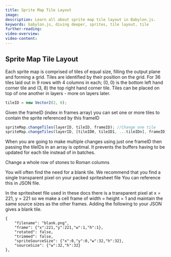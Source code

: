 ```yaml
---
title: Sprite Map Tile Layout
image:
description: Learn all about sprite map tile layout in Babylon.js.
keywords: babylon.js, diving deeper, sprites, tile layout, tile
further-reading:
video-overview:
video-content:
---
```


## Sprite Map Tile Layout

Each sprite map is comprised of tiles of equal size, filling the output plane and forming a grid. Tiles are identified by their position on the grid. For 36 tiles laid out in 9 rows with 4 columns in each; (0, 0) is the bottom left hand corner tile and (3, 8) the top right hand corner tile. Tiles can be placed on top of one another in layers - more on layers later.

```javascript
tileID = new Vector2(2, 6);
```

Given the frameID (index in frames array) you can set one or more tiles to contain the sprite referenced by this frameID

```javascript
spriteMap.changeTiles(layerID, tileID, frameID); //Change one tile
spriteMap.changeTiles(layerID, [tileID0, tileID1, ...tileIDn], frameID); //Change multiple tiles to sprite at frameID
```

When you are going to make multiple changes using just one frameID then passing the tileIDs in an array is optimal. It prevents the buffers having to be updated for each tile instead of in batches.

Change a whole row of stones to Roman columns <Playground id="#YCY2IL#20" title="Sprite Map Tile Layout" description="Simple example showing sprite map tile layouts."/>

You will often find the need for a blank tile. We recommend that you find a single transparent pixel on your packed spritesheet file You can reference this in JSON file.

In the spritesheet file used in these docs there is a transparent pixel at x = 221, y = 221 so we make a cell frame of width = height = 1 and maintain the same source sizes as the other frames. Adding the following to your JSON gives a blank tile.

```
{
	"filename": "blank.png",
	"frame": {"x":221,"y":221,"w":1,"h":1},
	"rotated": false,
	"trimmed": false,
	"spriteSourceSize": {"x":0,"y":0,"w":32,"h":32},
	"sourceSize": {"w":32,"h":32}
},
```

<Playground id="#YCY2IL#21" title="Blank Tile Added to JSON" description="Simple example of adding a blank tile to a JSON file."/>
